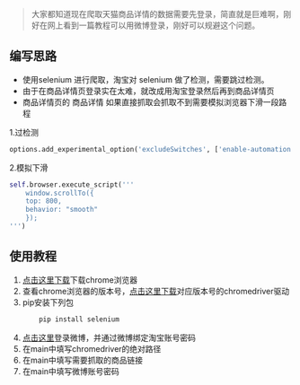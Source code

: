 
> 大家都知道现在爬取天猫商品详情的数据需要先登录，简直就是巨难啊，刚好在网上看到一篇教程可以用微博登录，刚好可以规避这个问题。

## 编写思路

- 使用selenium 进行爬取，淘宝对 selenium 做了检测，需要跳过检测。
- 由于在商品详情页登录实在太难，就改成用淘宝登录然后再到商品详情页
- 商品详情页的 商品详情 如果直接抓取会抓取不到需要模拟浏览器下滑一段路程

1.过检测
```python
options.add_experimental_option('excludeSwitches', ['enable-automation'])  # 此步骤很重要，设置为开发者模式，防止被各大网站识别出来使用了Selenium
```

2.模拟下滑

```python
self.browser.execute_script('''
    window.scrollTo({
    top: 800,
    behavior: "smooth"
    });
''')
```

## 使用教程

1. [点击这里下载](https://www.google.com/chrome/)下载chrome浏览器
2. 查看chrome浏览器的版本号，[点击这里下载](http://chromedriver.storage.googleapis.com/index.html)对应版本号的chromedriver驱动
3. pip安装下列包
    ```bash
        pip install selenium
    ```
4. [点击这里](https://account.weibo.com/set/bindsns/bindtaobao)登录微博，并通过微博绑定淘宝账号密码
5. 在main中填写chromedriver的绝对路径
6. 在main中填写需要抓取的商品链接
7. 在main中填写微博账号密码


